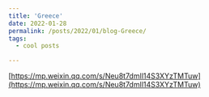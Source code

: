 ```yaml
---
title: 'Greece'
date: 2022-01-28
permalink: /posts/2022/01/blog-Greece/
tags:
  - cool posts

---
```


[https://mp.weixin.qq.com/s/Neu8t7dmIl14S3XYzTMTuw](https://mp.weixin.qq.com/s/Neu8t7dmIl14S3XYzTMTuw)
